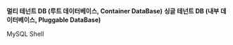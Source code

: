 **멀티 테넌트 DB (루트 데이터베이스, Container DataBase)**
**싱글 테넌트 DB (내부 데이터베이스, Pluggable DataBase)**

MySQL Shell

